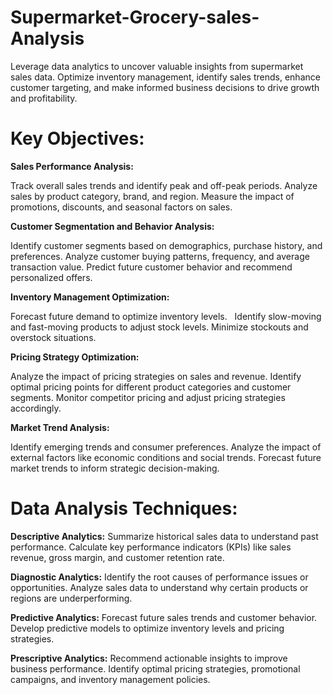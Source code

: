 # Supermarket-Grocery-sales-Analysis
Leverage data analytics to uncover valuable insights from supermarket sales data. Optimize inventory management, identify sales trends, enhance customer targeting, and make informed business decisions to drive growth and profitability.    

# Key Objectives:

**Sales Performance Analysis:**

Track overall sales trends and identify peak and off-peak periods.
Analyze sales by product category, brand, and region.
Measure the impact of promotions, discounts, and seasonal factors on sales.


**Customer Segmentation and Behavior Analysis:**

Identify customer segments based on demographics, purchase history, and preferences.
Analyze customer buying patterns, frequency, and average transaction value.
Predict future customer behavior and recommend personalized offers.


**Inventory Management Optimization:**

Forecast future demand to optimize inventory levels.   
Identify slow-moving and fast-moving products to adjust stock levels.
Minimize stockouts and overstock situations.


**Pricing Strategy Optimization:**

Analyze the impact of pricing strategies on sales and revenue.
Identify optimal pricing points for different product categories and customer segments.
Monitor competitor pricing and adjust pricing strategies accordingly.

**Market Trend Analysis:**

Identify emerging trends and consumer preferences.
Analyze the impact of external factors like economic conditions and social trends.
Forecast future market trends to inform strategic decision-making.

# Data Analysis Techniques:

**Descriptive Analytics:**
Summarize historical sales data to understand past performance.
Calculate key performance indicators (KPIs) like sales revenue, gross margin, and customer retention rate.

**Diagnostic Analytics:**
Identify the root causes of performance issues or opportunities.
Analyze sales data to understand why certain products or regions are underperforming.

**Predictive Analytics:**
Forecast future sales trends and customer behavior.
Develop predictive models to optimize inventory levels and pricing strategies.

**Prescriptive Analytics:**
Recommend actionable insights to improve business performance.
Identify optimal pricing strategies, promotional campaigns, and inventory management policies.
